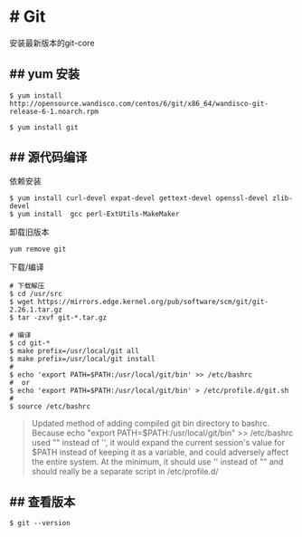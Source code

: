 # # Git

安装最新版本的git-core
## ## yum 安装
```
$ yum install http://opensource.wandisco.com/centos/6/git/x86_64/wandisco-git-release-6-1.noarch.rpm
```
```
$ yum install git
```
## ## 源代码编译
依赖安装
```
$ yum install curl-devel expat-devel gettext-devel openssl-devel zlib-devel
$ yum install  gcc perl-ExtUtils-MakeMaker
```
卸载旧版本
```
yum remove git
```
下载/编译
```
# 下载解压
$ cd /usr/src
$ wget https://mirrors.edge.kernel.org/pub/software/scm/git/git-2.26.1.tar.gz
$ tar -zxvf git-*.tar.gz

# 编译
$ cd git-*
$ make prefix=/usr/local/git all
$ make prefix=/usr/local/git install
#
$ echo 'export PATH=$PATH:/usr/local/git/bin' >> /etc/bashrc
#  or
$ echo 'export PATH=$PATH:/usr/local/git/bin' > /etc/profile.d/git.sh
#
$ source /etc/bashrc
```
> Updated method of adding compiled git bin directory to bashrc. Because echo "export PATH=$PATH:/usr/local/git/bin" >> /etc/bashrc used "" instead of '', it would expand the current session's value for $PATH instead of keeping it as a variable, and could adversely affect the entire system. At the minimum, it should use '' instead of "" and should really be a separate script in /etc/profile.d/

## ## 查看版本
```
$ git --version
```